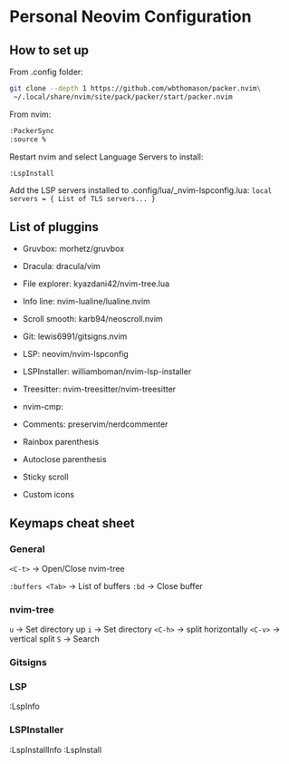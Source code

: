 # Personal Neovim Configuration


## How to set up

From .config folder:
```bash
git clone --depth 1 https://github.com/wbthomason/packer.nvim\
 ~/.local/share/nvim/site/pack/packer/start/packer.nvim
```

From nvim:
```bash
:PackerSync
:source %
```

Restart nvim and select Language Servers to install:
```bash
:LspInstall
```

Add the LSP servers installed to .config/lua/\_nvim-lspconfig.lua:
`local servers = { List of TLS servers... }`



## List of pluggins
- Gruvbox: morhetz/gruvbox
- Dracula: dracula/vim

- File explorer: kyazdani42/nvim-tree.lua
- Info line: nvim-lualine/lualine.nvim
- Scroll smooth: karb94/neoscroll.nvim
- Git: lewis6991/gitsigns.nvim
- LSP: neovim/nvim-lspconfig
- LSPInstaller: williamboman/nvim-lsp-installer

- Treesitter: nvim-treesitter/nvim-treesitter
- nvim-cmp:
- Comments: preservim/nerdcommenter


- Rainbox parenthesis
- Autoclose parenthesis
- Sticky scroll
- Custom icons


## Keymaps cheat sheet
### General
`<C-t>` -> Open/Close nvim-tree

`:buffers <Tab>` -> List of buffers
`:bd` -> Close buffer

### nvim-tree
`u` -> Set directory up
`i` -> Set directory
`<C-h>` -> split horizontally
`<C-v>` -> vertical split
`S` -> Search

### Gitsigns

### LSP
:LspInfo

### LSPInstaller
:LspInstallInfo
:LspInstall




